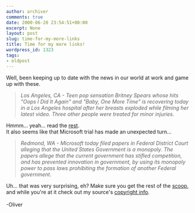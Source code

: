 ```yaml
---
author: archiver
comments: true
date: 2000-06-28 23:54:51+00:00
excerpt: None
layout: post
slug: time-for-my-more-links
title: Time for my more links!
wordpress_id: 1323
tags:
- oldpost
---
```


Well, been keeping up to date with the news in our world at work and game up with these. <blockquote><i>Los Angeles, CA - Teen pop sensation Britney Spears whose hits "Oops I Did It Again" and "Baby, One More Time" is recovering today in a Los Angeles hospital after her breasts exploded while filming her latest video.   Three other people were treated for minor injuries.</blockquote></i>Hmmm... yeah... read the <a href="http://bbspot.com/News/2000/5/britney_oops.html" target="_blank">rest</a>.  <br />It also seems like that Microsoft trial has made an unexpected turn...<blockquote><i>Redmond, WA - Microsoft today filed papers in Federal District Court alleging that the United States Government is a monopoly.  The papers allege that the current government has stifled competition, and has prevented innovation in government, by using its monopoly power to pass laws prohibiting the formation of another Federal government.</blockquote></i>Uh... that was very surprising, eh? Make sure you get the rest of the <a href="http://bbspot.com/News/2000/5/govt_mono.html" target="_blank">scoop</a>, and while you're at it check out my source's <a href="http://bbspot.com/News/2000/5/govt_mono.html" target="_blank">copyright info</a>.<br /><br />-Oliver